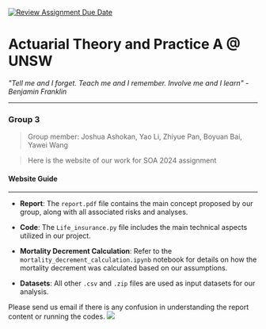 [![Review Assignment Due Date](https://classroom.github.com/assets/deadline-readme-button-24ddc0f5d75046c5622901739e7c5dd533143b0c8e959d652212380cedb1ea36.svg)](https://classroom.github.com/a/biNKOeX_)
# Actuarial Theory and Practice A @ UNSW 

_"Tell me and I forget. Teach me and I remember. Involve me and I learn" - Benjamin Franklin_

---

### Group 3

>Group member: Joshua Ashokan, Yao Li, Zhiyue Pan, Boyuan Bai, Yawei Wang

>Here is the website of our work for SOA 2024 assignment



#### Website Guide 
---

- **Report**: The `report.pdf` file contains the main concept proposed by our group, along with all associated risks and analyses.

- **Code**: The `Life_insurance.py` file includes the main technical aspects utilized in our project.

- **Mortality Decrement Calculation**: Refer to the `mortality_decrement_calculation.ipynb` notebook for details on how the mortality decrement was calculated based on our assumptions.

- **Datasets**: All other `.csv` and `.zip` files are used as input datasets for our analysis.

Please send us email if there is any confusion in understanding the report content or running the codes.
![](Actuarial.gif)

